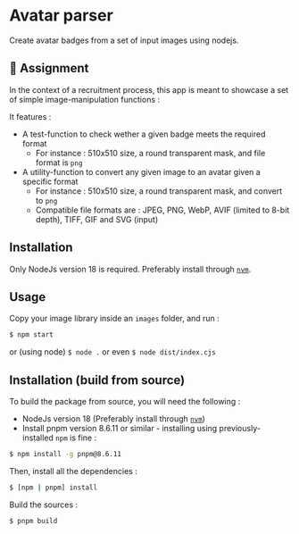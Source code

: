 # Avatar parser

Create avatar badges from a set of input images using nodejs.

## :memo: Assignment

In the context of a recruitment process, this app is meant to showcase a set of simple image-manipulation functions :

It features :

- A test-function to check wether a given badge meets the required format
  - For instance : 510x510 size, a round transparent mask, and file format is `png`
- A utility-function to convert any given image to an avatar given a specific format
  - For instance : 510x510 size, a round transparent mask, and convert to `png`
  - Compatible file formats are : JPEG, PNG, WebP, AVIF (limited to 8-bit depth), TIFF, GIF and SVG (input)

## Installation

Only NodeJs version 18 is required. Preferably install through [`nvm`](https://nodejs.org/en/download/package-manager#nvm).

## Usage

Copy your image library inside an `images` folder, and run :

```bash
$ npm start
```

or (using node) `$ node .` or even `$ node dist/index.cjs`

## Installation (build from source)

To build the package from source, you will need the following :

- NodeJs version 18 (Preferably install through [`nvm`](https://nodejs.org/en/download/package-manager#nvm))
- Install pnpm version 8.6.11 or similar - installing using previously-installed `npm` is fine :

```bash
$ npm install -g pnpm@8.6.11
```

Then, install all the dependencies :

```bash
$ [npm | pnpm] install
```

Build the sources :

```bash
$ pnpm build
```
